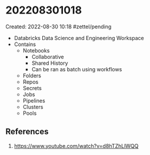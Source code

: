 # 202208301018
Created: 2022-08-30 10:18
#zettel/pending 
- Databricks Data Science and Engineering Workspace
- Contains
	- Notebooks
		- Collaborative
		- Shared History
		- Can be ran as batch using workflows
	- Folders
	- Repos
	- Secrets
	- Jobs
	- Pipelines
	- Clusters
	- Pools

## References
1. https://www.youtube.com/watch?v=d8hTZhLlWQQ